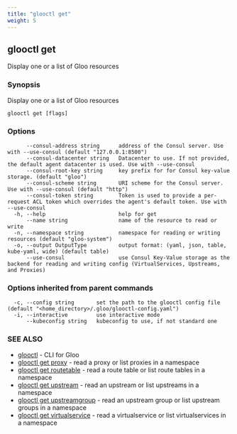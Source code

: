```yaml
---
title: "glooctl get"
weight: 5
---
```

## glooctl get

Display one or a list of Gloo resources

### Synopsis

Display one or a list of Gloo resources

```
glooctl get [flags]
```

### Options

```
      --consul-address string      address of the Consul server. Use with --use-consul (default "127.0.0.1:8500")
      --consul-datacenter string   Datacenter to use. If not provided, the default agent datacenter is used. Use with --use-consul
      --consul-root-key string     key prefix for for Consul key-value storage. (default "gloo")
      --consul-scheme string       URI scheme for the Consul server. Use with --use-consul (default "http")
      --consul-token string        Token is used to provide a per-request ACL token which overrides the agent's default token. Use with --use-consul
  -h, --help                       help for get
      --name string                name of the resource to read or write
  -n, --namespace string           namespace for reading or writing resources (default "gloo-system")
  -o, --output OutputType          output format: (yaml, json, table, kube-yaml, wide) (default table)
      --use-consul                 use Consul Key-Value storage as the backend for reading and writing config (VirtualServices, Upstreams, and Proxies)
```

### Options inherited from parent commands

```
  -c, --config string       set the path to the glooctl config file (default "<home_directory>/.gloo/glooctl-config.yaml")
  -i, --interactive         use interactive mode
      --kubeconfig string   kubeconfig to use, if not standard one
```

### SEE ALSO

* [glooctl](../glooctl)	 - CLI for Gloo
* [glooctl get proxy](../glooctl_get_proxy)	 - read a proxy or list proxies in a namespace
* [glooctl get routetable](../glooctl_get_routetable)	 - read a route table or list route tables in a namespace
* [glooctl get upstream](../glooctl_get_upstream)	 - read an upstream or list upstreams in a namespace
* [glooctl get upstreamgroup](../glooctl_get_upstreamgroup)	 - read an upstream group or list upstream groups in a namespace
* [glooctl get virtualservice](../glooctl_get_virtualservice)	 - read a virtualservice or list virtualservices in a namespace

